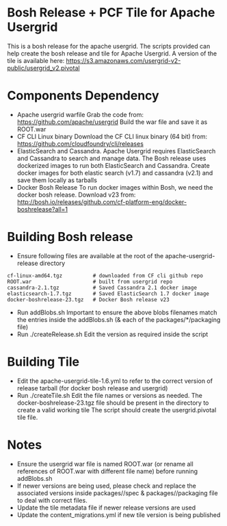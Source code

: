 # Bosh Release + PCF Tile for Apache Usergrid

This is a bosh release for the apache usergrid. The scripts provided can help create the bosh release and tile for Apache Usergrid.
A version of the tile is available here: https://s3.amazonaws.com/usergrid-v2-public/usergrid_v2.pivotal

# Components Dependency
* Apache usergrid warfile
  Grab the code from: https://github.com/apache/usergrid
  Build the war file and save it as ROOT.war 
* CF CLI Linux binary
  Download the CF CLI linux binary (64 bit) from: https://github.com/cloudfoundry/cli/releases
* ElasticSearch and Cassandra. 
  Apache Usergrid requires ElasticSearch and Cassandra to search and manage data.
  The Bosh release uses dockerized images to run both ElasticSearch and Cassandra.
  Create docker images for both elastic search (v1.7) and cassandra (v2.1) and save them locally as tarballs
* Docker Bosh Release
  To run docker images within Bosh, we need the docker bosh release.
  Download v23 from: http://bosh.io/releases/github.com/cf-platform-eng/docker-boshrelease?all=1

# Building Bosh release
* Ensure following files are available at the root of the apache-usergrid-release directory
```
cf-linux-amd64.tgz          # downloaded from CF cli github repo
ROOT.war                    # built from usergrid repo
cassandra-2.1.tgz           # Saved Cassandra 2.1 docker image 
elasticsearch-1.7.tgz       # Saved ElasticSearch 1.7 docker image 
docker-boshrelease-23.tgz   # Docker Bosh release v23
```
* Run addBlobs.sh
  Important to ensure the above blobs filenames match the entries inside the addBlobs.sh (& each of the packages/*/packaging file)
* Run ./createRelease.sh
  Edit the version as required inside the script
# Building Tile
* Edit the apache-usergrid-tile-1.6.yml to refer to the correct version of release tarball (for docker bosh release and usergrid)
* Run ./createTile.sh
  Edit the file names or versions as needed.
  The docker-boshrelease-23.tgz file should be present in the directory to create a valid working tile
  The script should create the usergrid.pivotal tile file.

# Notes
* Ensure the usergrid war file is named ROOT.war (or rename all references of ROOT.war with different file name) before running addBlobs.sh
* If newer versions are being used, please check and replace the associated versions inside packages/<package-name>/spec & packages/<packagge-name>/packaging file to deal with correct files.
* Update the tile metadata file if newer release versions are used
* Update the content_migrations.yml if new tile version is being published

